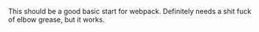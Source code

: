 This should be a good basic start for webpack. Definitely needs a shit fuck of elbow grease, but it works. 
